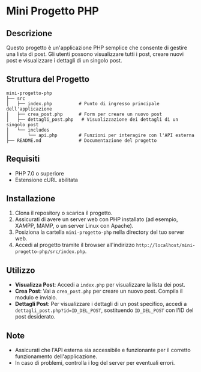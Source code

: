 # Mini Progetto PHP

## Descrizione
Questo progetto è un'applicazione PHP semplice che consente di gestire una lista di post. Gli utenti possono visualizzare tutti i post, creare nuovi post e visualizzare i dettagli di un singolo post.

## Struttura del Progetto
```
mini-progetto-php
├── src
│   ├── index.php          # Punto di ingresso principale dell'applicazione
│   ├── crea_post.php      # Form per creare un nuovo post
│   ├── dettagli_post.php   # Visualizzazione dei dettagli di un singolo post
│   └── includes
│       └── api.php        # Funzioni per interagire con l'API esterna
├── README.md              # Documentazione del progetto
```

## Requisiti
- PHP 7.0 o superiore
- Estensione cURL abilitata

## Installazione
1. Clona il repository o scarica il progetto.
2. Assicurati di avere un server web con PHP installato (ad esempio, XAMPP, MAMP, o un server Linux con Apache).
3. Posiziona la cartella `mini-progetto-php` nella directory del tuo server web.
4. Accedi al progetto tramite il browser all'indirizzo `http://localhost/mini-progetto-php/src/index.php`.

## Utilizzo
- **Visualizza Post**: Accedi a `index.php` per visualizzare la lista dei post.
- **Crea Post**: Vai a `crea_post.php` per creare un nuovo post. Compila il modulo e invialo.
- **Dettagli Post**: Per visualizzare i dettagli di un post specifico, accedi a `dettagli_post.php?id=ID_DEL_POST`, sostituendo `ID_DEL_POST` con l'ID del post desiderato.

## Note
- Assicurati che l'API esterna sia accessibile e funzionante per il corretto funzionamento dell'applicazione.
- In caso di problemi, controlla i log del server per eventuali errori.